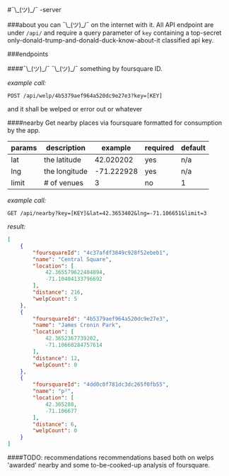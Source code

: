 #¯\\\_(ツ)\_/¯ -server

###about
you can ¯\\\_(ツ)\_/¯ on the internet with it.
All API endpoint are under `/api/` and require a query parameter of `key` containing a top-secret only-donald-trump-and-donald-duck-know-about-it classified api key.

###endpoints

####¯\\\_(ツ)\_/¯
¯\\\_(ツ)\_/¯ something by foursquare ID.

*example call:*
```
POST /api/welp/4b5379aef964a520dc9e27e3?key=[KEY]
```
and it shall be welped or error out or whatever

####nearby
Get nearby places via foursquare formatted for consumption by the app.

params        | description   | example       | required      | default       |
------------- | ------------- | ------------- | ------------- | ------------- |
lat           | the latitude  | 42.020202     | yes           | n/a           |
lng           | the longitude | -71.222928    | yes           | n/a           |
limit         | # of venues   | 3             | no            | 1             |

*example call:*
```
GET /api/nearby?key=[KEY]&lat=42.3653402&lng=-71.106651&limit=3
```
*result:*
```json
[
    {
        "foursquareId": "4c37afdf3849c928f52ebeb1",
        "name": "Central Square",
        "location": [
            42.365579622404894,
            -71.10404133796692
        ],
        "distance": 216,
        "welpCount": 5
    },
    {
        "foursquareId": "4b5379aef964a520dc9e27e3",
        "name": "James Cronin Park",
        "location": [
            42.3652367739202,
            -71.10660284757614
        ],
        "distance": 12,
        "welpCount": 0
    },
    {
        "foursquareId": "4dd0c0f781dc3dc265f0fb55",
        "name": "p²",
        "location": [
            42.365288,
            -71.106677
        ],
        "distance": 6,
        "welpCount": 0
    }
]
```

####TODO: recommendations 
recommendations based both on welps 'awarded' nearby and some to-be-cooked-up analysis of foursquare.



